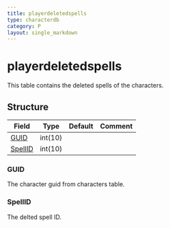 ```yaml
---
title: playerdeletedspells
type: characterdb
category: P
layout: single_markdown
---
```


# playerdeletedspells
This table contains the deleted spells of the characters.

## Structure

Field               | Type    | Default | Comment
------------------- | ------- | ------- | -------
[GUID](#GUID)       | int(10) |         |        
[SpellID](#SpellID) | int(10) |         |        

### GUID

The character guid from characters table.

### SpellID

The delted spell ID.